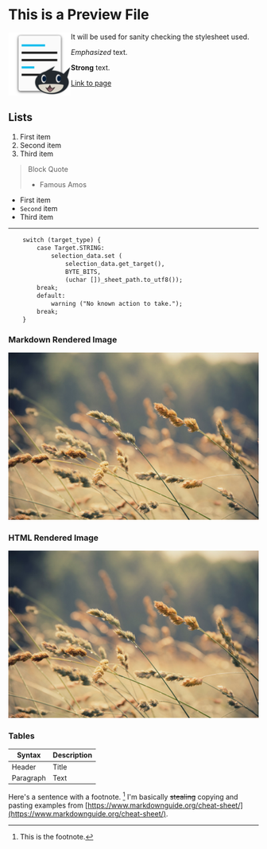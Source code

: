 # This is a Preview File

<div style="float: left; width: 25%;"><img src="data/icons/128/com.github.kmwallio.thiefmd.svg" /></div>

It will be used for sanity checking the stylesheet used.

*Emphasized* text.

**Strong** text.

[Link to page](https://thiefmd.com)

<div style="clear: both;"></div>

## Lists

1. First item
2. Second item
3. Third item

> Block Quote
> - Famous Amos

* First item
* `Second` item
* Third item

---

```vala
    switch (target_type) {
        case Target.STRING:
            selection_data.set (
                selection_data.get_target(),
                BYTE_BITS,
                (uchar [])_sheet_path.to_utf8());
        break;
        default:
            warning ("No known action to take.");
        break;
    }
```

### Markdown Rendered Image

![](docs/images/matt-hoffman-wheat.jpg)

### HTML Rendered Image

<div><img src="docs/images/matt-hoffman-wheat.jpg" /></div>
 
### Tables

| Syntax | Description |
| ----------- | ----------- |
| Header | Title |
| Paragraph | Text | 

Here's a sentence with a footnote. [^1]  I'm basically ~~stealing~~ copying and pasting examples from [https://www.markdownguide.org/cheat-sheet/](https://www.markdownguide.org/cheat-sheet/).

[^1]: This is the footnote.
